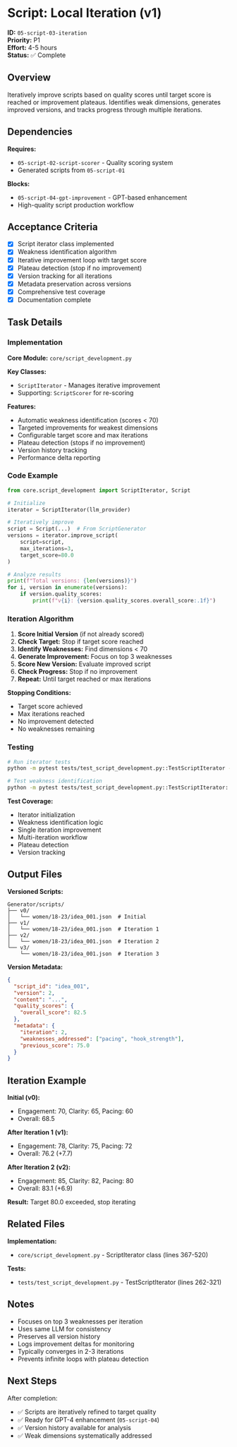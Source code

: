 # Script: Local Iteration (v1)

**ID:** `05-script-03-iteration`  
**Priority:** P1  
**Effort:** 4-5 hours  
**Status:** ✅ Complete

## Overview

Iteratively improve scripts based on quality scores until target score is reached or improvement plateaus. Identifies weak dimensions, generates improved versions, and tracks progress through multiple iterations.

## Dependencies

**Requires:**
- `05-script-02-script-scorer` - Quality scoring system
- Generated scripts from `05-script-01`

**Blocks:**
- `05-script-04-gpt-improvement` - GPT-based enhancement
- High-quality script production workflow

## Acceptance Criteria

- [x] Script iterator class implemented
- [x] Weakness identification algorithm
- [x] Iterative improvement loop with target score
- [x] Plateau detection (stop if no improvement)
- [x] Version tracking for all iterations
- [x] Metadata preservation across versions
- [x] Comprehensive test coverage
- [x] Documentation complete

## Task Details

### Implementation

**Core Module:** `core/script_development.py`

**Key Classes:**
- `ScriptIterator` - Manages iterative improvement
- Supporting: `ScriptScorer` for re-scoring

**Features:**
- Automatic weakness identification (scores < 70)
- Targeted improvements for weakest dimensions
- Configurable target score and max iterations
- Plateau detection (stops if no improvement)
- Version history tracking
- Performance delta reporting

### Code Example

```python
from core.script_development import ScriptIterator, Script

# Initialize
iterator = ScriptIterator(llm_provider)

# Iteratively improve
script = Script(...)  # From ScriptGenerator
versions = iterator.improve_script(
    script=script,
    max_iterations=3,
    target_score=80.0
)

# Analyze results
print(f"Total versions: {len(versions)}")
for i, version in enumerate(versions):
    if version.quality_scores:
        print(f"v{i}: {version.quality_scores.overall_score:.1f}")
```

### Iteration Algorithm

1. **Score Initial Version** (if not already scored)
2. **Check Target:** Stop if target score reached
3. **Identify Weaknesses:** Find dimensions < 70
4. **Generate Improvement:** Focus on top 3 weaknesses
5. **Score New Version:** Evaluate improved script
6. **Check Progress:** Stop if no improvement
7. **Repeat:** Until target reached or max iterations

**Stopping Conditions:**
- Target score achieved
- Max iterations reached
- No improvement detected
- No weaknesses remaining

### Testing

```bash
# Run iterator tests
python -m pytest tests/test_script_development.py::TestScriptIterator -v

# Test weakness identification
python -m pytest tests/test_script_development.py::TestScriptIterator::test_identify_weaknesses -v
```

**Test Coverage:**
- Iterator initialization
- Weakness identification logic
- Single iteration improvement
- Multi-iteration workflow
- Plateau detection
- Version tracking

## Output Files

**Versioned Scripts:**
```
Generator/scripts/
├── v0/
│   └── women/18-23/idea_001.json  # Initial
├── v1/
│   └── women/18-23/idea_001.json  # Iteration 1
├── v2/
│   └── women/18-23/idea_001.json  # Iteration 2
└── v3/
    └── women/18-23/idea_001.json  # Iteration 3
```

**Version Metadata:**
```json
{
  "script_id": "idea_001",
  "version": 2,
  "content": "...",
  "quality_scores": {
    "overall_score": 82.5
  },
  "metadata": {
    "iteration": 2,
    "weaknesses_addressed": ["pacing", "hook_strength"],
    "previous_score": 75.0
  }
}
```

## Iteration Example

**Initial (v0):**
- Engagement: 70, Clarity: 65, Pacing: 60
- Overall: 68.5

**After Iteration 1 (v1):**
- Engagement: 78, Clarity: 75, Pacing: 72
- Overall: 76.2 (+7.7)

**After Iteration 2 (v2):**
- Engagement: 85, Clarity: 82, Pacing: 80
- Overall: 83.1 (+6.9)

**Result:** Target 80.0 exceeded, stop iterating

## Related Files

**Implementation:**
- `core/script_development.py` - ScriptIterator class (lines 367-520)

**Tests:**
- `tests/test_script_development.py` - TestScriptIterator (lines 262-321)

## Notes

- Focuses on top 3 weaknesses per iteration
- Uses same LLM for consistency
- Preserves all version history
- Logs improvement deltas for monitoring
- Typically converges in 2-3 iterations
- Prevents infinite loops with plateau detection

## Next Steps

After completion:
- ✅ Scripts are iteratively refined to target quality
- ✅ Ready for GPT-4 enhancement (`05-script-04`)
- ✅ Version history available for analysis
- ✅ Weak dimensions systematically addressed
